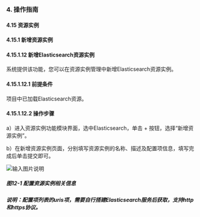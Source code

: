 ### 4. 操作指南

#### 4.15 资源实例

#### 4.15.1 新增资源实例

#### 4.15.1.12 新增Elasticsearch资源实例

系统提供该功能，您可以在资源实例管理中新增Elasticsearch资源实例。

#### 4.15.1.12.1 前提条件

项目中已加载Elasticsearch资源。

#### 4.15.1.12.2 操作步骤

a）进入资源实例功能模块界面，选中Elasticsearch，单击 + 按钮，选择“新增资源实例”。

b）在新增资源实例页面，分别填写资源实例的名称、描述及配置项信息，填写完成后单击提交即可。

![输入图片说明](../../../../../images/SoFlu%EF%BC%88%E5%90%8E%E7%AB%AF%EF%BC%89%E5%BC%80%E5%8F%91%E5%B9%B3%E5%8F%B0/1.%20%E6%9C%80%E6%96%B0%E7%89%88%E6%9C%AC%20-%20%E6%9B%B4%E6%96%B0%E6%97%A5%E6%9C%9F%20-%202022.10.08/4.%20%E6%93%8D%E4%BD%9C%E6%8C%87%E5%8D%97/15.%20%E8%B5%84%E6%BA%90%E5%AE%9E%E4%BE%8B/1.%20%E6%96%B0%E5%A2%9E%E8%B5%84%E6%BA%90%E5%AE%9E%E4%BE%8B/12-1.png)

##### 图12-1 配置资源实例相关信息

##### 说明：配置项列表的uris项，需要自行搭建Elasticsearch服务后获取，支持http和https协议。

